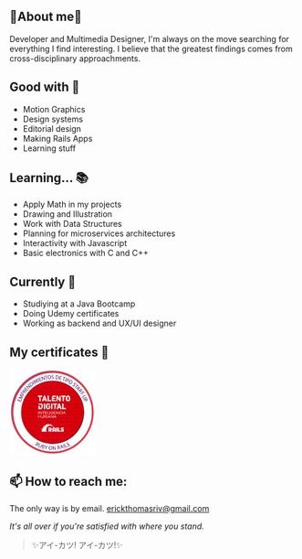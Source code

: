 ## 🌸About me🌸

Developer and Multimedia Designer, I'm always on the move searching for everything I find interesting. I believe that the greatest findings comes from cross-disciplinary approachments.

## Good with 🎀
- Motion Graphics
- Design systems
- Editorial design
- Making Rails Apps
- Learning stuff

## Learning... 📚

- Apply Math in my projects
- Drawing and Illustration
- Work with Data Structures
- Planning for microservices architectures
- Interactivity with Javascript
- Basic electronics with C and C++

## Currently 🌟

- Studiying at a Java Bootcamp
- Doing Udemy certificates
- Working as backend and UX/UI designer

## My certificates 💎
[<img src="rails-certificate.png" width="150">](https://www.acreditta.com/credential/2d60b892-afe4-43ee-8e32-e5f8e0ac8945?utm_source=copy&resource_type=badge&resource=2d60b892-afe4-43ee-8e32-e5f8e0ac8945)

## 📫 How to reach me:
The only way is by email.
erickthomasriv@gmail.com
  
*It's all over if you're satisfied with where you stand.*
> ✨アイ-カツ! アイ-カツ!✨
